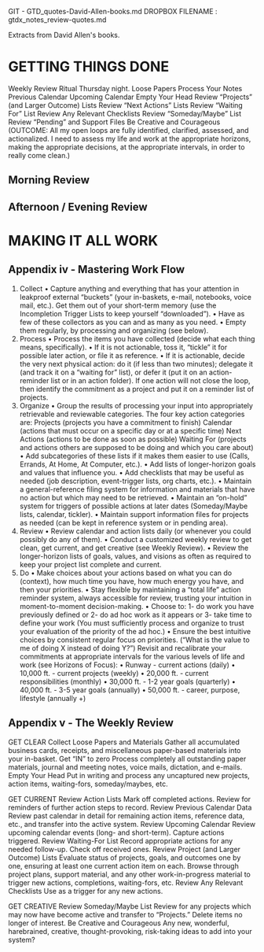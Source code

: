 GIT - GTD_quotes-David-Allen-books.md
DROPBOX FILENAME : gtdx_notes_review-quotes.md


Extracts from David Allen's books. 

# GETTING THINGS DONE

Weekly Review Ritual Thursday night.
Loose Papers
Process Your Notes
Previous Calendar
Upcoming Calendar
Empty Your Head
Review “Projects” (and Larger Outcome) Lists
Review “Next Actions” Lists
Review “Waiting For” List
Review Any Relevant Checklists
Review “Someday/Maybe” List
Review “Pending” and Support Files
Be Creative and Courageous
(OUTCOME: All my open loops are fully identified, clarified, assessed, and actionalized. I need to assess my life and work at the appropriate horizons, making the appropriate decisions, at the appropriate intervals, in order to really come clean.)

## Morning Review

## Afternoon / Evening Review

# MAKING IT ALL WORK

## Appendix iv - Mastering Work Flow

1. Collect
• Capture anything and everything that has your attention in leakproof external “buckets” (your in-baskets, e-mail, notebooks, voice mail, etc.). Get them out of your short-term memory (use the Incompletion Trigger Lists to keep yourself “downloaded”).
• Have as few of these collectors as you can and as many as you need.
• Empty them regularly, by processing and organizing (see below).
2. Process
• Process the items you have collected (decide what each thing means, specifically).
• If it is not actionable, toss it, “tickle” it for possible later action, or file it as reference.
• If it is actionable, decide the very next physical action: do it (if less than two minutes); delegate it (and track it on a “waiting for” list), or defer it (put it on an action-reminder list or in an action folder). If one action will not close the loop, then identify the commitment as a project and put it on a reminder list of projects. 
3. Organize
• Group the results of processing your input into appropriately retrievable and reviewable categories. The four key action categories are: Projects (projects you have a commitment to finish) Calendar (actions that must occur on a specific day or at a specific time) Next Actions (actions to be done as soon as possible) Waiting For (projects and actions others are supposed to be doing and which you care about)
• Add subcategories of these lists if it makes them easier to use (Calls, Errands, At Home, At Computer, etc.).
• Add lists of longer-horizon goals and values that influence you.
• Add checklists that may be useful as needed (job description, event-trigger lists, org charts, etc.).
• Maintain a general-reference filing system for information and materials that have no action but which may need to be retrieved.
• Maintain an “on-hold” system for triggers of possible actions at later dates (Someday/Maybe lists, calendar, tickler).
• Maintain support information files for projects as needed (can be kept in reference system or in pending area). 
4. Review
• Review calendar and action lists daily (or whenever you could possibly do any of them).
• Conduct a customized weekly review to get clean, get current, and get creative (see Weekly Review).
• Review the longer-horizon lists of goals, values, and visions as often as required to keep your project list complete and current. 
5. Do
• Make choices about your actions based on what you can do (context), how much time you have, how much energy you have, and then your priorities.
• Stay flexible by maintaining a “total life” action reminder system, always accessible for review, trusting your intuition in moment-to-moment decision-making.
• Choose to: 1- do work you have previously defined or 2- do ad hoc work as it appears or 3- take time to define your work (You must sufficiently process and organize to trust your evaluation of the priority of the ad hoc.)
• Ensure the best intuitive choices by consistent regular focus on priorities. (“What is the value to me of doing X instead of doing Y?”) Revisit and recalibrate your commitments at appropriate intervals for the various levels of life and work (see Horizons of Focus):
• Runway - current actions (daily)
• 10,000 ft. - current projects (weekly)
• 20,000 ft. - current responsibilities (monthly)
• 30,000 ft. - 1-2 year goals (quarterly)
• 40,000 ft. - 3-5 year goals (annually)
• 50,000 ft. - career, purpose, lifestyle (annually +)


## Appendix v - The Weekly Review 

GET CLEAR
Collect Loose Papers and Materials 
Gather all accumulated business cards, receipts, and miscellaneous paper-based materials into your in-basket. 
Get “IN” to zero
Process completely all outstanding paper materials, journal and meeting notes, voice mails, dictation, and e-mails. 
Empty Your Head 
Put in writing and process any uncaptured new projects, action items, waiting-fors, someday/maybes, etc.   

GET CURRENT
Review Action Lists
Mark off completed actions. Review for reminders of further action steps to record. 
Review Previous Calendar Data 
Review past calendar in detail for remaining action items, reference data, etc., and transfer into the active system. 
Review Upcoming Calendar 
Review upcoming calendar events (long- and short-term). Capture actions triggered. 
Review Waiting-For List 
Record appropriate actions for any needed follow-up. Check off received ones. 
Review Project (and Larger Outcome) Lists 
Evaluate status of projects, goals, and outcomes one by one, ensuring at least one current action item on each. Browse through project plans, support material, and any other work-in-progress material to trigger new actions, completions, waiting-fors, etc. 
Review Any Relevant Checklists 
Use as a trigger for any new actions.   

GET CREATIVE
Review Someday/Maybe List 
Review for any projects which may now have become active and transfer to “Projects.” 
Delete items no longer of interest. 
Be Creative and Courageous 
Any new, wonderful, harebrained, creative, thought-provoking, risk-taking ideas to add into your system?